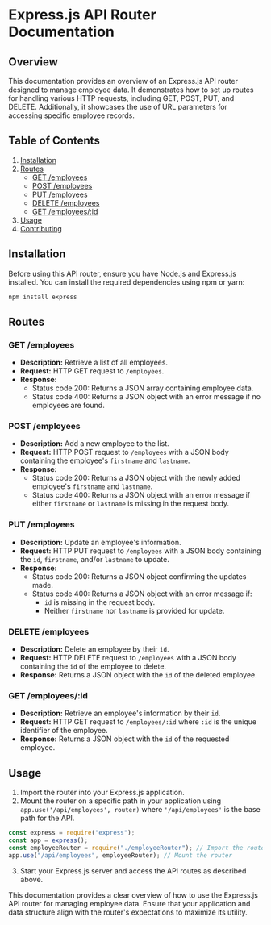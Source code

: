 # Express.js API Router Documentation

## Overview

This documentation provides an overview of an Express.js API router designed to manage employee data. It demonstrates how to set up routes for handling various HTTP requests, including GET, POST, PUT, and DELETE. Additionally, it showcases the use of URL parameters for accessing specific employee records.

## Table of Contents

1. [Installation](#installation)
2. [Routes](#routes)
   - [GET /employees](#get-employees)
   - [POST /employees](#post-employees)
   - [PUT /employees](#put-employees)
   - [DELETE /employees](#delete-employees)
   - [GET /employees/:id](#get-employees-id)
3. [Usage](#usage)
4. [Contributing](#contributing)

## Installation<a name="installation"></a>

Before using this API router, ensure you have Node.js and Express.js installed. You can install the required dependencies using npm or yarn:

```bash
npm install express
```

## Routes<a name="routes"></a>

### GET /employees<a name="get-employees"></a>

- **Description:** Retrieve a list of all employees.
- **Request:** HTTP GET request to `/employees`.
- **Response:**
  - Status code 200: Returns a JSON array containing employee data.
  - Status code 400: Returns a JSON object with an error message if no employees are found.

### POST /employees<a name="post-employees"></a>

- **Description:** Add a new employee to the list.
- **Request:** HTTP POST request to `/employees` with a JSON body containing the employee's `firstname` and `lastname`.
- **Response:**
  - Status code 200: Returns a JSON object with the newly added employee's `firstname` and `lastname`.
  - Status code 400: Returns a JSON object with an error message if either `firstname` or `lastname` is missing in the request body.

### PUT /employees<a name="put-employees"></a>

- **Description:** Update an employee's information.
- **Request:** HTTP PUT request to `/employees` with a JSON body containing the `id`, `firstname`, and/or `lastname` to update.
- **Response:**
  - Status code 200: Returns a JSON object confirming the updates made.
  - Status code 400: Returns a JSON object with an error message if:
    - `id` is missing in the request body.
    - Neither `firstname` nor `lastname` is provided for update.

### DELETE /employees<a name="delete-employees"></a>

- **Description:** Delete an employee by their `id`.
- **Request:** HTTP DELETE request to `/employees` with a JSON body containing the `id` of the employee to delete.
- **Response:** Returns a JSON object with the `id` of the deleted employee.

### GET /employees/:id<a name="get-employees-id"></a>

- **Description:** Retrieve an employee's information by their `id`.
- **Request:** HTTP GET request to `/employees/:id` where `:id` is the unique identifier of the employee.
- **Response:** Returns a JSON object with the `id` of the requested employee.

## Usage<a name="usage"></a>

1. Import the router into your Express.js application.
2. Mount the router on a specific path in your application using `app.use('/api/employees', router)` where `'/api/employees'` is the base path for the API.

```javascript
const express = require("express");
const app = express();
const employeeRouter = require("./employeeRouter"); // Import the router
app.use("/api/employees", employeeRouter); // Mount the router
```

3. Start your Express.js server and access the API routes as described above.

This documentation provides a clear overview of how to use the Express.js API router for managing employee data. Ensure that your application and data structure align with the router's expectations to maximize its utility.
